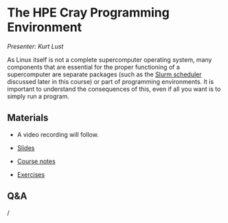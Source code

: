# The HPE Cray Programming Environment

*Presenter: Kurt Lust*

As Linux itself is not a complete supercomputer operating system, many components
that are essential for the proper functioning of a supercomputer are separate packages
(such as the [Slurm scheduler](M06-Slurm.md) discussed later in this course) or part 
of programming environments. 
It is important to understand the consequences of this, even if all you want is to simply
run a program.


## Materials

<!--
Materials will be made available after the lecture
-->

<!--
<video src="https://462000265.lumidata.eu/2day-20241210/recordings/02-CPE.mp4" controls="controls">
</video>
-->
-   A video recording will follow.

-   [Slides](https://462000265.lumidata.eu/2day-20241210/files/LUMI-2day-20241210-02-CPE.pdf)

-   [Course notes](02-CPE.md)

-   [Exercises](E02-CPE.md)


## Q&A

/

